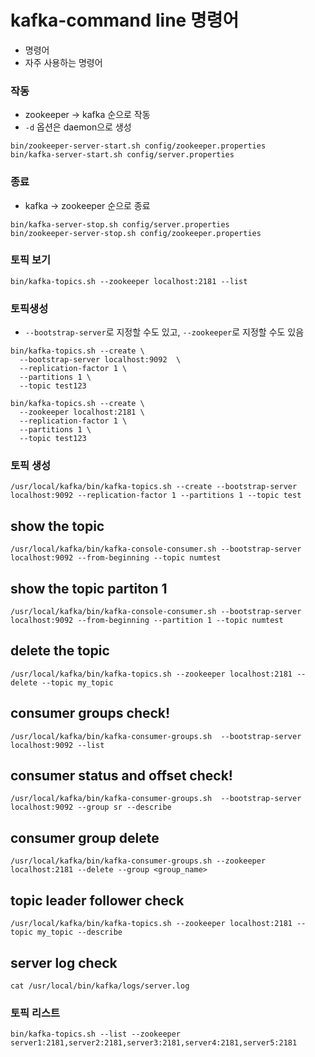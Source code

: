 # kafka-command line 명령어

- 명령어
- 자주 사용하는 명령어

### 작동
- zookeeper -> kafka 순으로 작동
- `-d` 옵션은 daemon으로 생성 
```
bin/zookeeper-server-start.sh config/zookeeper.properties
bin/kafka-server-start.sh config/server.properties
```

### 종료 
- kafka -> zookeeper 순으로 종료
```
bin/kafka-server-stop.sh config/server.properties
bin/zookeeper-server-stop.sh config/zookeeper.properties
```

### 토픽 보기
```
bin/kafka-topics.sh --zookeeper localhost:2181 --list 
```

### 토픽생성
- `--bootstrap-server`로 지정할 수도 있고, `--zookeeper`로 지정할 수도 있음

```
bin/kafka-topics.sh --create \
  --bootstrap-server localhost:9092  \
  --replication-factor 1 \
  --partitions 1 \
  --topic test123
```

```
bin/kafka-topics.sh --create \
  --zookeeper localhost:2181 \
  --replication-factor 1 \
  --partitions 1 \
  --topic test123
```

### 토픽 생성
```
/usr/local/kafka/bin/kafka-topics.sh --create --bootstrap-server localhost:9092 --replication-factor 1 --partitions 1 --topic test
```

## show the topic

```
/usr/local/kafka/bin/kafka-console-consumer.sh --bootstrap-server localhost:9092 --from-beginning --topic numtest
```

## show the topic partiton 1
```
/usr/local/kafka/bin/kafka-console-consumer.sh --bootstrap-server localhost:9092 --from-beginning --partition 1 --topic numtest
```

## delete the topic
```
/usr/local/kafka/bin/kafka-topics.sh --zookeeper localhost:2181 --delete --topic my_topic
```

## consumer groups check!
```
/usr/local/kafka/bin/kafka-consumer-groups.sh  --bootstrap-server localhost:9092 --list
```

## consumer status and offset check!
```
/usr/local/kafka/bin/kafka-consumer-groups.sh  --bootstrap-server localhost:9092 --group sr --describe
```

## consumer group delete
```
/usr/local/kafka/bin/kafka-consumer-groups.sh --zookeeper localhost:2181 --delete --group <group_name>
```

## topic leader follower check 
```
/usr/local/kafka/bin/kafka-topics.sh --zookeeper localhost:2181 --topic my_topic --describe
```

## server log check
```
cat /usr/local/bin/kafka/logs/server.log 
```

### 토픽 리스트

```
bin/kafka-topics.sh --list --zookeeper server1:2181,server2:2181,server3:2181,server4:2181,server5:2181
```